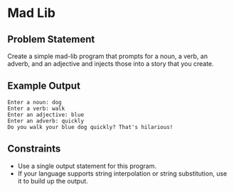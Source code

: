 # Mad Lib

## Problem Statement

Create a simple mad-lib program that prompts for a noun, a verb, an adverb, and
an adjective and injects those into a story that you create.

## Example Output

```
Enter a noun: dog
Enter a verb: walk
Enter an adjective: blue
Enter an adverb: quickly
Do you walk your blue dog quickly? That's hilarious!
```

## Constraints

* Use a single output statement for this program.
* If your language supports string interpolation or string substitution, use 
it to build up the output.
